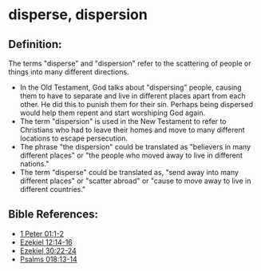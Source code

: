 # disperse, dispersion #

## Definition: ##

The terms "disperse" and  "dispersion" refer to the scattering of people or things into many different directions.

* In the Old Testament, God talks about "dispersing" people, causing them to have to separate and live in different places apart from each other. He did this to punish them for their sin. Perhaps being dispersed would help them repent and start worshiping God again.
* The term "dispersion" is used in the New Testament to refer to Christians who had to leave their homes and move to many different locations to escape persecution.
* The phrase "the dispersion" could be translated as "believers in many different places" or "the people who moved away to live in different nations."
* The term "disperse" could be translated as, "send away into many different places" or "scatter abroad" or "cause to move away to live in different countries."
  



## Bible References: ##

* [1 Peter 01:1-2](en/tn/1pe/help/01/01)
* [Ezekiel 12:14-16](en/tn/ezk/help/12/14)
* [Ezekiel 30:22-24](en/tn/ezk/help/30/22)
* [Psalms 018:13-14](en/tn/psa/help/18/13)
